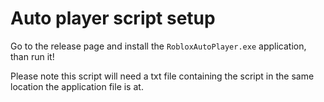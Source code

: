 # Auto player script setup

Go to the release page and install the `RobloxAutoPlayer.exe` application, than run it!

Please note this script will need a txt file containing the script in the same location the application file is at.
